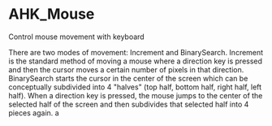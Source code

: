 # AHK_Mouse
Control mouse movement with keyboard

There are two modes of movement: Increment and BinarySearch. Increment is the standard method of moving a mouse where a direction key is pressed and then the cursor moves a certain number of pixels in that direction. BinarySearch starts the cursor in the center of the screen which can be conceptually subdivided into 4 "halves" (top half, bottom half, right half, left half). When a direction key is pressed, the mouse jumps to the center of the selected half of the screen and then subdivides that selected half into 4 pieces again. a
